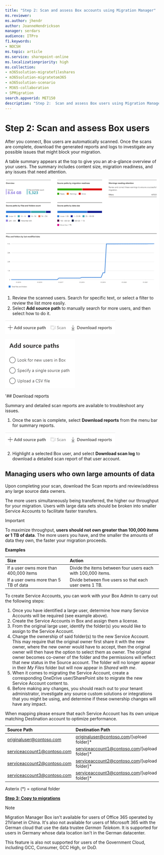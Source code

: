 ```yaml
---
title: "Step 2: Scan and assess Box accounts using Migration Manager"
ms.reviewer: 
ms.author: jhendr
author: JoanneHendrickson
manager: serdars
audience: ITPro
f1.keywords:
- NOCSH
ms.topic: article
ms.service: sharepoint-online
ms.localizationpriority: high
ms.collection:
- m365solution-migratefileshares
- m365solution-migratetom365
- m365solution-scenario
- M365-collaboration
- SPMigration
search.appverid: MET150
description: "Step 2:  Scan and assess Box users using Migration Manager."
---
```


# Step 2: Scan and assess Box users

After you connect, Box users are automatically scanned. Once the scans are complete, download the generated reports and logs to investigate any possible issues that might block your migration.

A table summary appears at the top to give you an at-a-glance overview of your users. The summary includes content size, migration readiness, and any issues that need attention.

   ![Summary of scanned Box users](media/mm-box-scan-assess-summary.png)


1. Review the scanned users. Search for specific text, or select a filter to review the list more easily.
2. Select **Add source path** to manually search for more users, and then select how to do it.

![add source paths manually in Box](media/mm-add-source-path.png)

![add source path selections](media/mm-add-source-path-choices-box.png)

'## Download reports

Summary and detailed scan reports are available to troubleshoot any issues.

1. Once the scan is complete, select **Download reports** from the menu bar for summary reports.

![add source paths manually in Box](media/mm-add-source-path.png)


2. Highlight a selected Box user, and select **Download scan log**  to download a detailed scan report of that user account. </br>

## Managing users who own large amounts of data 

Upon completing your scan, download the Scan reports and review/address any large source data owners. 
 
The more users simultaneously being transferred, the higher our throughput for your migration. Users with large data sets should be broken into smaller Service Accounts to facilitate faster transfers.
 
>[!Important]
>To maximize throughput, **users should not own greater than 100,000 items or 1 TB of data**. The more users you have, and the smaller the amounts of data they own, the faster your migration proceeds. 



**Examples** 

|Size|Action|
|:-----|:-----|
|If a user owns more than 400,000 items|Divide the items between four users each with 100,000 items.|
|If a user owns more than 5 TB of data|Divide between five users so that each user owns 1 TB. | 
 
To create Service Accounts, you can work with your Box Admin to carry out the following steps:
 
1.	Once you have identified a large user, determine how many Service Accounts will be required (see example above). 
2.	Create the Service Accounts in Box and assign them a license. 
3.	From the original large user, identify the folder(s) you would like to assign to the Service Account. 
4.	Change the ownership of said folder(s) to the new Service Account. This may require that the original owner first share it with the new owner, where the new owner would have to accept, then the original owner will then have the option to select them as owner. The original owner becomes co-owner of the folder and the permissions will reflect that new status in the Source account. The folder will no longer appear in their *My Files* folder but will now appear in *Shared with me*.
5.	When it comes to migrating the Service Account, create a corresponding OneDrive user/SharePoint site to migrate the new Service Account content to. 
1. Before making any changes, you should reach out to your tenant administrator, investigate any source custom solutions or ​integrations that you might be using, and determine if these ownership changes will have any impact.

When mapping please ensure that each Service Account has its own unique matching Destination account to optimize performance. 

|Source Path |Destination Path |
|:-----|:-----|
|originaluser@contoso.com| originaluser@contoso.com/[upload folder]* |
|serviceaccount1@contoso.com|serviceaccount1@contoso.com/[upload folder]* |
|serviceaccount2@contoso.com |serviceaccount2@contoso.com/[upload folder]* |
|serviceaccount3@contoso.com |serviceaccount3@contoso.com/[upload folder]* |

Asterix (*) = optional folder 


[ **Step 3: Copy to migrations**](mm-box-step3-copy-to-migrations.md)


>[!NOTE]
>Migration Manager Box isn't available for users of Office 365 operated by 21Vianet in China. It's also not available for users of Microsoft 365 with the German cloud that use the data trustee *German Telekom*. It is supported for users in Germany whose data location isn't in the German datacenter.
>
> This feature is also not supported for users of the Government Cloud, including GCC, Consumer, GCC High, or DoD.